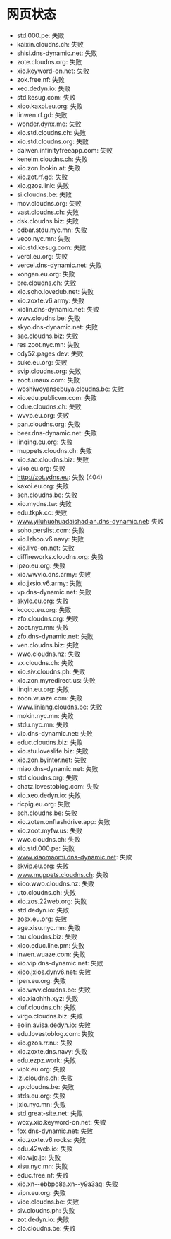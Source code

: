 # 网页状态
- std.000.pe: 失败
- kaixin.cloudns.ch: 失败
- shisi.dns-dynamic.net: 失败
- zote.cloudns.org: 失败
- xio.keyword-on.net: 失败
- zok.free.nf: 失败
- xeo.dedyn.io: 失败
- std.kesug.com: 失败
- xioo.kaxoi.eu.org: 失败
- linwen.rf.gd: 失败
- wonder.dynx.me: 失败
- xio.std.cloudns.ch: 失败
- xio.std.cloudns.org: 失败
- daiwen.infinityfreeapp.com: 失败
- kenelm.cloudns.ch: 失败
- xio.zon.lookin.at: 失败
- xio.zot.rf.gd: 失败
- xio.gzos.link: 失败
- si.cloudns.be: 失败
- mov.cloudns.org: 失败
- vast.cloudns.ch: 失败
- dsk.cloudns.biz: 失败
- odbar.stdu.nyc.mn: 失败
- veco.nyc.mn: 失败
- xio.std.kesug.com: 失败
- vercl.eu.org: 失败
- vercel.dns-dynamic.net: 失败
- xongan.eu.org: 失败
- bre.cloudns.ch: 失败
- xio.soho.lovedub.net: 失败
- xio.zoxte.v6.army: 失败
- xiolin.dns-dynamic.net: 失败
- wwv.cloudns.be: 失败
- skyo.dns-dynamic.net: 失败
- sac.cloudns.biz: 失败
- res.zoot.nyc.mn: 失败
- cdy52.pages.dev: 失败
- suke.eu.org: 失败
- svip.cloudns.org: 失败
- zoot.unaux.com: 失败
- woshiwoyansebuya.cloudns.be: 失败
- xio.edu.publicvm.com: 失败
- cdue.cloudns.ch: 失败
- wvvp.eu.org: 失败
- pan.cloudns.org: 失败
- beer.dns-dynamic.net: 失败
- linqing.eu.org: 失败
- muppets.cloudns.ch: 失败
- xio.sac.cloudns.biz: 失败
- viko.eu.org: 失败
- http://zot.ydns.eu: 失败 (404)
- kaxoi.eu.org: 失败
- sen.cloudns.be: 失败
- xio.mydns.tw: 失败
- edu.tkpk.cc: 失败
- www.yiluhuohuadaishadian.dns-dynamic.net: 失败
- soho.perslist.com: 失败
- xio.lzhoo.v6.navy: 失败
- xio.live-on.net: 失败
- diffireworks.cloudns.org: 失败
- ipzo.eu.org: 失败
- xio.wwvio.dns.army: 失败
- xio.jxsio.v6.army: 失败
- vp.dns-dynamic.net: 失败
- skyle.eu.org: 失败
- kcoco.eu.org: 失败
- zfo.cloudns.org: 失败
- zoot.nyc.mn: 失败
- zfo.dns-dynamic.net: 失败
- ven.cloudns.biz: 失败
- wwo.cloudns.nz: 失败
- vx.cloudns.ch: 失败
- xio.siv.cloudns.ph: 失败
- xio.zon.myredirect.us: 失败
- linqin.eu.org: 失败
- zoon.wuaze.com: 失败
- www.liniang.cloudns.be: 失败
- mokin.nyc.mn: 失败
- stdu.nyc.mn: 失败
- vip.dns-dynamic.net: 失败
- educ.cloudns.biz: 失败
- xio.stu.loveslife.biz: 失败
- xio.zon.byinter.net: 失败
- miao.dns-dynamic.net: 失败
- std.cloudns.org: 失败
- chatz.lovestoblog.com: 失败
- xio.xeo.dedyn.io: 失败
- ricpig.eu.org: 失败
- sch.cloudns.be: 失败
- xio.zoten.onflashdrive.app: 失败
- xio.zoot.myfw.us: 失败
- wwo.cloudns.ch: 失败
- xio.std.000.pe: 失败
- www.xiaomaomi.dns-dynamic.net: 失败
- skvip.eu.org: 失败
- www.muppets.cloudns.ch: 失败
- xioo.wwo.cloudns.nz: 失败
- uto.cloudns.ch: 失败
- xio.zos.22web.org: 失败
- std.dedyn.io: 失败
- zosx.eu.org: 失败
- age.xisu.nyc.mn: 失败
- tau.cloudns.biz: 失败
- xioo.educ.line.pm: 失败
- inwen.wuaze.com: 失败
- xio.vip.dns-dynamic.net: 失败
- xioo.jxios.dynv6.net: 失败
- ipen.eu.org: 失败
- xio.wwv.cloudns.be: 失败
- xio.xiaohhh.xyz: 失败
- duf.cloudns.ch: 失败
- virgo.cloudns.biz: 失败
- eolin.avisa.dedyn.io: 失败
- edu.lovestoblog.com: 失败
- xio.gzos.rr.nu: 失败
- xio.zoxte.dns.navy: 失败
- edu.ezpz.work: 失败
- vipk.eu.org: 失败
- lzi.cloudns.ch: 失败
- vp.cloudns.be: 失败
- stds.eu.org: 失败
- jxio.nyc.mn: 失败
- std.great-site.net: 失败
- woxy.xio.keyword-on.net: 失败
- fox.dns-dynamic.net: 失败
- xio.zoxte.v6.rocks: 失败
- edu.42web.io: 失败
- xio.wjg.jp: 失败
- xisu.nyc.mn: 失败
- educ.free.nf: 失败
- xio.xn--ebbpo8a.xn--y9a3aq: 失败
- vipn.eu.org: 失败
- vice.cloudns.be: 失败
- siv.cloudns.ph: 失败
- zot.dedyn.io: 失败
- clo.cloudns.be: 失败
